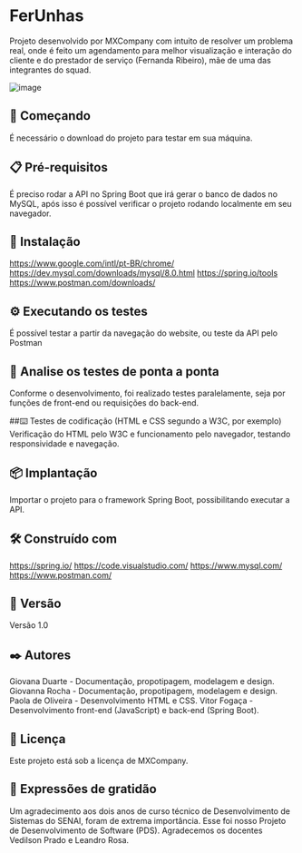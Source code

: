 # FerUnhas

Projeto desenvolvido por MXCompany com intuito de resolver um problema real, onde é feito um agendamento para melhor visualização e interação do cliente e do prestador de serviço (Fernanda Ribeiro), mãe de uma das integrantes do squad.

![image](https://github.com/user-attachments/assets/de0fa7b1-6a69-4948-b882-ae3f606440a5)

## 🚀 Começando
É necessário o download do projeto para testar em sua máquina.

## 📋 Pré-requisitos

É preciso rodar a API no Spring Boot que irá gerar o banco de dados no MySQL, após isso é possível verificar o projeto rodando localmente em seu navegador.

## 🔧 Instalação
https://www.google.com/intl/pt-BR/chrome/
https://dev.mysql.com/downloads/mysql/8.0.html
https://spring.io/tools
https://www.postman.com/downloads/

## ⚙️ Executando os testes
É possível testar a partir da navegação do website, ou teste da API pelo Postman

## 🔩 Analise os testes de ponta a ponta
Conforme o desenvolvimento, foi realizado testes paralelamente, seja por funções de front-end ou requisições do back-end.

##⌨️ Testes de codificação (HTML e CSS segundo a W3C, por exemplo)
Verificação do HTML pelo W3C e funcionamento pelo navegador, testando responsividade e navegação.

## 📦 Implantação
Importar o projeto para o framework Spring Boot, possibilitando executar a API.

## 🛠️ Construído com
https://spring.io/
https://code.visualstudio.com/
https://www.mysql.com/
https://www.postman.com/

## 📌 Versão
Versão 1.0

## ✒️ Autores
Giovana Duarte - Documentação, propotipagem, modelagem e design.
Giovanna Rocha - Documentação, propotipagem, modelagem e design.
Paola de Oliveira - Desenvolvimento HTML e CSS.
Vitor Fogaça - Desenvolvimento front-end (JavaScript) e back-end (Spring Boot).

## 📄 Licença
Este projeto está sob a licença de MXCompany.

## 🎁 Expressões de gratidão
Um agradecimento aos dois anos de curso técnico de Desenvolvimento de Sistemas do SENAI, foram de extrema importância. Esse foi nosso Projeto de Desenvolvimento de Software (PDS).
Agradecemos os docentes Vedilson Prado e Leandro Rosa.
